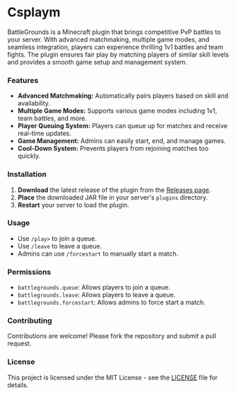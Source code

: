 # Csplaym

BattleGrounds is a Minecraft plugin that brings competitive PvP battles to your server. With advanced matchmaking, multiple game modes, and seamless integration, players can experience thrilling 1v1 battles and team fights. The plugin ensures fair play by matching players of similar skill levels and provides a smooth game setup and management system.

### Features
- **Advanced Matchmaking:** Automatically pairs players based on skill and availability.
- **Multiple Game Modes:** Supports various game modes including 1v1, team battles, and more.
- **Player Queuing System:** Players can queue up for matches and receive real-time updates.
- **Game Management:** Admins can easily start, end, and manage games.
- **Cool-Down System:** Prevents players from rejoining matches too quickly.

### Installation
1. **Download** the latest release of the plugin from the [Releases page](https://github.com/deva7727/csplaym).
2. **Place** the downloaded JAR file in your server's `plugins` directory.
3. **Restart** your server to load the plugin.

### Usage
- Use `/play>` to join a queue.
- Use `/leave` to leave a queue.
- Admins can use `/forcestart` to manually start a match.

### Permissions
- `battlegrounds.queue`: Allows players to join a queue.
- `battlegrounds.leave`: Allows players to leave a queue.
- `battlegrounds.forcestart`: Allows admins to force start a match.

### Contributing
Contributions are welcome! Please fork the repository and submit a pull request.

### License
This project is licensed under the MIT License - see the [LICENSE](LICENSE) file for details.
